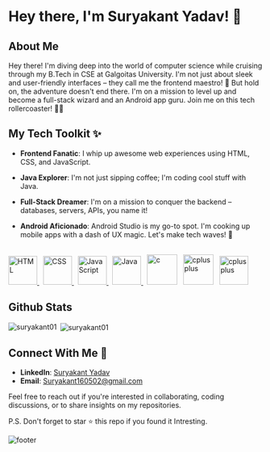 
# Hey there, I'm Suryakant Yadav! 👋

## About Me

Hey there! I'm diving deep into the world of computer science while cruising through my B.Tech in CSE at Galgoitas University. I'm not just about sleek and user-friendly interfaces – they call me the frontend maestro! 🎨 But hold on, the adventure doesn't end there. I'm on a mission to level up and become a full-stack wizard and an Android app guru. Join me on this tech rollercoaster! 🧙‍♂️

## My Tech Toolkit ✨

- **Frontend Fanatic**: I whip up awesome web experiences using HTML, CSS, and JavaScript.

- **Java Explorer**: I'm not just sipping coffee; I'm coding cool stuff with Java.

- **Full-Stack Dreamer**: I'm on a mission to conquer the backend – databases, servers, APIs, you name it!

- **Android Aficionado**: Android Studio is my go-to spot. I'm cooking up mobile apps with a dash of UX magic. Let's make tech waves! 🚀
<br>

<a href="https://developer.mozilla.org/en-US/docs/Web/HTML" target="_blank" rel="noreferrer">
  <img src="https://cdn.jsdelivr.net/gh/devicons/devicon/icons/html5/html5-original.svg" alt="HTML" width="57" height="57" />
</a>
&nbsp; 
<!-- CSS -->
<a href="https://developer.mozilla.org/en-US/docs/Web/CSS" target="_blank" rel="noreferrer">
  <img src="https://cdn.jsdelivr.net/gh/devicons/devicon/icons/css3/css3-original.svg" alt="CSS" width="57" height="57" />
</a>
&nbsp; 
<!-- JavaScript -->
<a href="https://developer.mozilla.org/en-US/docs/Web/JavaScript" target="_blank" rel="noreferrer">
  <img src="https://cdn.jsdelivr.net/gh/devicons/devicon/icons/javascript/javascript-original.svg" alt="JavaScript" width="57" height="57" />
</a>
&nbsp; 
<!-- Java -->
<a href="https://www.java.com/" target="_blank" rel="noreferrer">
  <img src="https://cdn.jsdelivr.net/gh/devicons/devicon/icons/java/java-original.svg" alt="Java" width="57" height="57" />
</a>
 &nbsp;    
<a href="https://en.wikipedia.org/wiki/C_(programming_language)" target="_blank" rel="noreferrer">
          <img src="https://cdn.jsdelivr.net/gh/devicons/devicon/icons/c/c-original.svg" alt="c" width="60" height="60" /></a>
&nbsp; 
<a href="https://en.wikipedia.org/wiki/C%2B%2B" target="_blank" rel="noreferrer"> 
          <img src="https://cdn.jsdelivr.net/gh/devicons/devicon/icons/cplusplus/cplusplus-original.svg" alt="cplusplus" width="60" height="60"/></a>
 &nbsp;          
<a href="https://kotlinlang.org/" target="_blank" rel="noreferrer"> 
          <img src="https://cdn.jsdelivr.net/gh/devicons/devicon/icons/kotlin/kotlin-original.svg" alt="cplusplus" width="57" height="57" /></a>
      

  
## Github Stats 
<p><img align="left" src="https://github-readme-stats.vercel.app/api/top-langs?username=suryakant01&show_icons=true&locale=en&layout=compact&theme=dark" alt="suryakant01" /></p>

<p>&nbsp;<img align="center" src="https://github-readme-stats.vercel.app/api?username=suryakant01&show_icons=true&locale=en&theme=dark" alt="suryakant01" /></p>

## Connect With Me 🚀

- **LinkedIn**: [Suryakant Yadav](https://www.linkedin.com/in/surya-kant-yadav-6192a224a)
- **Email**: Suryakant160502@gmail.com

Feel free to reach out if you're interested in collaborating, coding discussions, or to share insights on my repositories.

P.S. Don't forget to star ⭐️ this repo if you found it Intresting.

<!---
Suryakant01/Suryakant01 is a ✨ special ✨ repository because its `README.md` (this file) appears on your GitHub profile.
You can click the Preview link to take a look at your changes.
--->

![footer](https://user-images.githubusercontent.com/10498744/210157572-1fca0242-8af2-46a6-bfa3-666ffd40ebde.svg)

